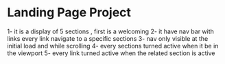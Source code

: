 # Landing Page Project

1- it is a display of 5 sections , first is a welcoming 
2- it have nav bar with links every link navigate to a specific sections
3- nav only visible at the initial load and while scrolling
4- every sections turned active when it be in the viewport
5- every link turned active when the related section is active
